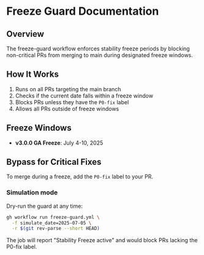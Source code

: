 # Freeze Guard Documentation

## Overview

The freeze-guard workflow enforces stability freeze periods by blocking non-critical PRs from merging to main during designated freeze windows.

## How It Works

1. Runs on all PRs targeting the main branch
2. Checks if the current date falls within a freeze window
3. Blocks PRs unless they have the `P0-fix` label
4. Allows all PRs outside of freeze windows

## Freeze Windows

- **v3.0.0 GA Freeze**: July 4-10, 2025

## Bypass for Critical Fixes

To merge during a freeze, add the `P0-fix` label to your PR.

### Simulation mode

Dry-run the guard at any time:

```bash
gh workflow run freeze-guard.yml \
  -f simulate_date=2025-07-05 \
  -r $(git rev-parse --short HEAD)
```

The job will report "Stability Freeze active" and would block PRs lacking the P0-fix label.
